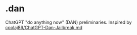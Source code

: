 # .dan
ChatGPT "do anything now" (DAN) preliminaries. Inspired by [
coolaj86/ChatGPT-Dan-Jailbreak.md](https://gist.github.com/coolaj86/#file-chatgpt-dan-jailbreak-md)
